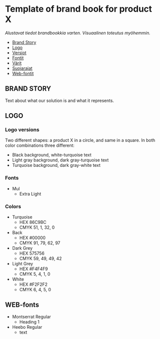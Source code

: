 # Template of brand book for product X


*Alustavat tiedot brandbookkia varten. Visuaalinen toteutus myöhemmin.*

* [Brand Story](#BRAND-STORY)
* [Logo](#LOGO)
* [Versiot](#versiot)
* [Fontit](#fontit)
* [Värit](#värit)
* [Suojarajat]()
* [Web-fontit](#web-fontit)


## BRAND STORY

Text about what our solution is and what it represents.

## LOGO


### Logo versions

Two different shapes: a product X in a circle, and same in a square. In both color combinations three different:

* Black background, white-turquoise text
* Light gray background, dark gray-turquoise text
* Turquoise background, dark gray-white text

### Fonts

* Mul
  - Extra Light

### Colors

* Turquoise
  - HEX 86C9BC
  - CMYK 51, 1, 32, 0
* Back
  - HEX #00000
   - CMYK 91, 79, 62, 97
* Dark Grey
  - HEX 575756
  - CMYK  59, 49, 49, 42
* Light Grey
  - HEX #F4F4F9
  - CMYK 5, 4, 1, 0
* White
  - HEX #F2F2F2
  - CMYK 6, 4, 5, 0

## WEB-fonts

* Montserrat Regular
  - Heading 1
* Heebo Regular
   - text
